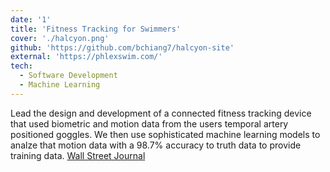```yaml
---
date: '1'
title: 'Fitness Tracking for Swimmers'
cover: './halcyon.png'
github: 'https://github.com/bchiang7/halcyon-site'
external: 'https://phlexswim.com/'
tech:
  - Software Development
  - Machine Learning
---
```


Lead the design and development of a connected fitness tracking device that used biometric and motion data from the users temporal artery positioned goggles. We then use sophisticated machine learning models to analze that motion data with a 98.7% accuracy to truth data to provide training data. [Wall Street Journal](https://www.wsj.com/articles/4-ways-to-become-a-better-swimmerfrom-smart-goggles-to-waterproof-headphones-11622141542)
